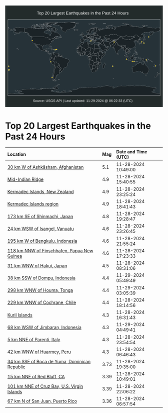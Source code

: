 ![Map](./map.png)

# Top 20 Largest Earthquakes in the Past 24 Hours

| Location | Mag | Date and Time (UTC) |
|:---|:---|:---|
| [30 km W of Ashkāsham, Afghanistan](https://earthquake.usgs.gov/earthquakes/eventpage/us7000nupk) | 5.1 | 11-28-2024 10:49:00 |
| [Mid-Indian Ridge](https://earthquake.usgs.gov/earthquakes/eventpage/us7000nuru) | 4.9 | 11-28-2024 15:40:55 |
| [Kermadec Islands, New Zealand](https://earthquake.usgs.gov/earthquakes/eventpage/us7000nuun) | 4.9 | 11-28-2024 23:25:24 |
| [Kermadec Islands region](https://earthquake.usgs.gov/earthquakes/eventpage/us7000nuta) | 4.9 | 11-28-2024 18:41:43 |
| [173 km SE of Shinmachi, Japan](https://earthquake.usgs.gov/earthquakes/eventpage/us7000nutf) | 4.8 | 11-28-2024 19:28:47 |
| [24 km WSW of Isangel, Vanuatu](https://earthquake.usgs.gov/earthquakes/eventpage/us7000nuus) | 4.6 | 11-28-2024 23:26:45 |
| [195 km W of Bengkulu, Indonesia](https://earthquake.usgs.gov/earthquakes/eventpage/us7000nuub) | 4.6 | 11-28-2024 21:55:24 |
| [118 km NNW of Finschhafen, Papua New Guinea](https://earthquake.usgs.gov/earthquakes/eventpage/us7000nusu) | 4.6 | 11-28-2024 17:23:33 |
| [31 km WNW of Hakui, Japan](https://earthquake.usgs.gov/earthquakes/eventpage/us7000nunw) | 4.5 | 11-28-2024 08:31:06 |
| [38 km SSW of Dompu, Indonesia](https://earthquake.usgs.gov/earthquakes/eventpage/us7000nuvk) | 4.4 | 11-29-2024 05:49:49 |
| [298 km WNW of Houma, Tonga](https://earthquake.usgs.gov/earthquakes/eventpage/us7000nuv8) | 4.4 | 11-29-2024 03:05:39 |
| [229 km WNW of Cochrane, Chile](https://earthquake.usgs.gov/earthquakes/eventpage/us7000nut1) | 4.4 | 11-28-2024 18:14:56 |
| [Kuril Islands](https://earthquake.usgs.gov/earthquakes/eventpage/us7000nusp) | 4.3 | 11-28-2024 16:31:43 |
| [68 km WSW of Jimbaran, Indonesia](https://earthquake.usgs.gov/earthquakes/eventpage/us7000nuvg) | 4.3 | 11-29-2024 04:49:41 |
| [5 km NNE of Parenti, Italy](https://earthquake.usgs.gov/earthquakes/eventpage/us7000nuuw) | 4.3 | 11-28-2024 23:54:54 |
| [42 km WNW of Huarmey, Peru](https://earthquake.usgs.gov/earthquakes/eventpage/us7000nunb) | 4.3 | 11-28-2024 06:46:43 |
| [34 km SSE of Boca de Yuma, Dominican Republic](https://earthquake.usgs.gov/earthquakes/eventpage/pr2024333000) | 3.73 | 11-28-2024 19:35:00 |
| [15 km NNE of Red Bluff, CA](https://earthquake.usgs.gov/earthquakes/eventpage/nc75092021) | 3.39 | 11-28-2024 10:49:01 |
| [101 km NNE of Cruz Bay, U.S. Virgin Islands](https://earthquake.usgs.gov/earthquakes/eventpage/pr71467158) | 3.39 | 11-28-2024 22:06:22 |
| [67 km N of San Juan, Puerto Rico](https://earthquake.usgs.gov/earthquakes/eventpage/pr71467063) | 3.36 | 11-28-2024 06:57:54 |
